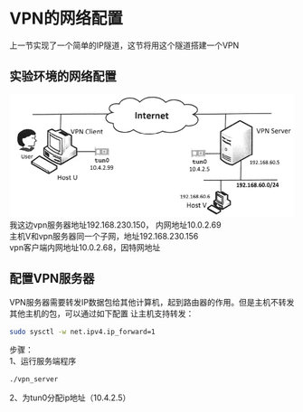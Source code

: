 # VPN的网络配置

上一节实现了一个简单的IP隧道，这节将用这个隧道搭建一个VPN

## 实验环境的网络配置

![vpn网络配置](../img/vpn-network-setup.png)
我这边vpn服务器地址192.168.230.150， 内网地址10.0.2.69    
主机V和vpn服务器同一个子网，地址192.168.230.156  
vpn客户端内网地址10.0.2.68，因特网地址

## 配置VPN服务器

VPN服务器需要转发IP数据包给其他计算机，起到路由器的作用。但是主机不转发其他主机的包，可以通过如下配置
让主机支持转发：
```bash
sudo sysctl -w net.ipv4.ip_forward=1
```

步骤：  
1、运行服务端程序
```bash
./vpn_server
```

2、为tun0分配ip地址（10.4.2.5）